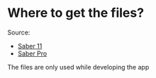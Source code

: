 # Where to get the files?

Source:

- [Saber 11](https://www.datos.gov.co/Educaci-n/Resultados-nicos-Saber-11/kgxf-xxbe/about_data)
- [Saber Pro](https://www.datos.gov.co/Educaci-n/Resultados-nicos-Saber-Pro/u37r-hjmu/about_data)

The files are only used while developing the app